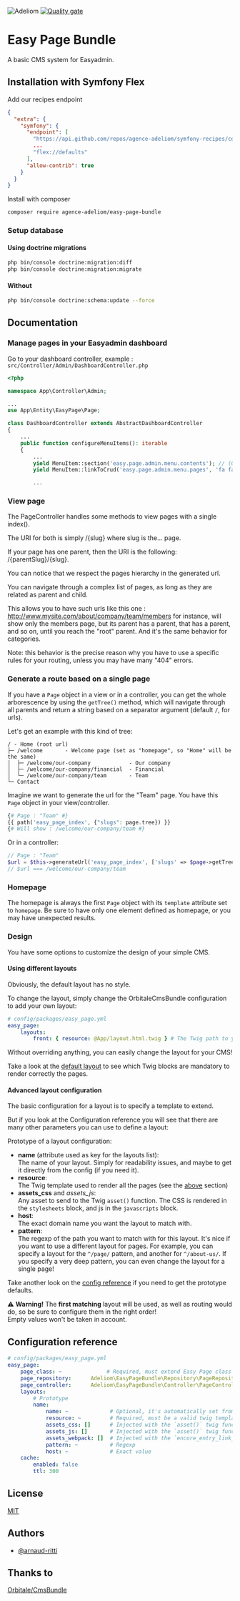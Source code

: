 
![Adeliom](https://adeliom.com/public/uploads/2017/09/Adeliom_logo.png)
[![Quality gate](https://sonarcloud.io/api/project_badges/quality_gate?project=agence-adeliom_easy-page-bundle)](https://sonarcloud.io/dashboard?id=agence-adeliom_easy-page-bundle)

# Easy Page Bundle

A basic CMS system for Easyadmin.

## Installation with Symfony Flex

Add our recipes endpoint

```json
{
  "extra": {
    "symfony": {
      "endpoint": [
        "https://api.github.com/repos/agence-adeliom/symfony-recipes/contents/index.json?ref=flex/main",
        ...
        "flex://defaults"
      ],
      "allow-contrib": true
    }
  }
}
```

Install with composer

```bash
composer require agence-adeliom/easy-page-bundle
```

### Setup database

#### Using doctrine migrations

```bash
php bin/console doctrine:migration:diff
php bin/console doctrine:migration:migrate
```

#### Without

```bash
php bin/console doctrine:schema:update --force
```

## Documentation

### Manage pages in your Easyadmin dashboard

Go to your dashboard controller, example : `src/Controller/Admin/DashboardController.php`

```php
<?php

namespace App\Controller\Admin;

...
use App\Entity\EasyPage\Page;

class DashboardController extends AbstractDashboardController
{
    ...
    public function configureMenuItems(): iterable
    {
        ...
        yield MenuItem::section('easy.page.admin.menu.contents'); // (Optional)
        yield MenuItem::linkToCrud('easy.page.admin.menu.pages', 'fa fa-file-alt', Page::class);

        ...
```

### View page

The PageController handles some methods to view pages with a single index().

The URI for both is simply /{slug} where slug is the... page.

If your page has one parent, then the URI is the following: /{parentSlug}/{slug}.

You can notice that we respect the pages hierarchy in the generated url.

You can navigate through a complex list of pages, as long as they are related as parent and child.

This allows you to have such urls like this one : http://www.mysite.com/about/company/team/members for instance, will show only the members page, but its parent has a parent, that has a parent, and so on, until you reach the "root" parent. And it's the same behavior for categories.

Note: this behavior is the precise reason why you have to use a specific rules for your routing, unless you may have many "404" errors.

### Generate a route based on a single page

If you have a `Page` object in a view or in a controller, you can get the whole arborescence by using the `getTree()` method, which will navigate through all parents and return a string based on a separator argument (default `/`, for urls).

Let's get an example with this kind of tree:

```
/ - Home (root url)
├─ /welcome       - Welcome page (set as "homepage", so "Home" will be the same)
│  ├─ /welcome/our-company            - Our company
│  ├─ /welcome/our-company/financial  - Financial
│  └─ /welcome/our-company/team       - Team
└─ Contact
```

Imagine we want to generate the url for the "Team" page. You have this `Page` object in your view/controller.

```php
{# Page : "Team" #}
{{ path('easy_page_index', {"slugs": page.tree}) }}
{# Will show : /welcome/our-company/team #}
```

Or in a controller:

```php
// Page : "Team"
$url = $this->generateUrl('easy_page_index', ['slugs' => $page->getTree()]);
// $url === /welcome/our-company/team
```

### Homepage

The homepage is always the first `Page` object with its `template` attribute set to `homepage`. Be sure to have only one element defined as homepage, or you may have unexpected results.

### Design

You have some options to customize the design of your simple CMS.

#### Using different layouts

Obviously, the default layout has no style.

To change the layout, simply change the OrbitaleCmsBundle configuration to add your own layout:

```yaml
# config/packages/easy_page.yml
easy_page:
    layouts:
        front: { resource: @App/layout.html.twig } # The Twig path to your layout
```

Without overriding anything, you can easily change the layout for your CMS!

Take a look at the [default layout](src/Resources/views/front/pages/default.html.twig) to see which Twig blocks are mandatory to render correctly the pages.

#### Advanced layout configuration

The basic configuration for a layout is to specify a template to extend.

But if you look at the Configuration reference you will see that there are many other parameters you can use to define a layout:

Prototype of a layout configuration:

* **name** (attribute used as key for the layouts list):<br>
  The name of your layout. Simply for readability issues, and maybe to get it
  directly from the config (if you need it).
* **resource**:<br>
  The Twig template used to render all the pages (see the [above](#using-different-layouts) section)
* **assets_css** and *assets_js*:<br>
  Any asset to send to the Twig `asset()` function. The CSS is rendered in the
  `stylesheets` block, and js in the `javascripts` block.
* **host**:<br>
  The exact domain name you want the layout to match with.
* **pattern**:<br>
  The regexp of the path you want to match with for this layout.
  It's nice if you want to use a different layout for pages. For
  example, you can specify a layout for the `^/page/` pattern, and another for
  `^/about-us/`.
  If you specify a very deep pattern, you can even change the layout for a single
  page!

Take another look on the [config reference](#configuration-reference) if you
need to get the prototype defaults.

:warning: **Warning!** The **first matching** layout will be used, as well as
routing would do, so be sure to configure them in the right order!<br>
Empty values won't be taken in account.

## Configuration reference

```yml
# config/packages/easy_page.yml
easy_page:
    page_class: ~              # Required, must extend Easy Page class
    page_repository:      Adeliom\EasyPageBundle\Repository\PageRepository
    page_controller:      Adeliom\EasyPageBundle\Controller\PageController
    layouts:
        # Prototype
        name:
            name: ~             # Optional, it's automatically set from the key if it's a string
            resource: ~         # Required, must be a valid twig template
            assets_css: []      # Injected with the `asset()` twig function
            assets_js: []       # Injected with the `asset()` twig function
            assets_webpack: []  # Injected with the `encore_entry_link_tags()` and `encore_entry_script_tags()` twig functions
            pattern: ~          # Regexp
            host: ~             # Exact value
    cache:
        enabled: false
        ttl: 300
```

## License

[MIT](https://choosealicense.com/licenses/mit/)


## Authors

- [@arnaud-ritti](https://github.com/arnaud-ritti)


## Thanks to

[Orbitale/CmsBundle](https://github.com/Orbitale/CmsBundle)


